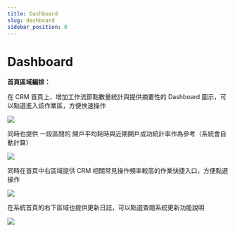 ```yaml
---
title: Dashboard
slug: dashboard
sidebar_position: 0
---
```



# Dashboard

**首頁區域編排：**

在 CRM 首頁上，增加工作流節點數量統計與提供摘要性的 Dashboard 圖示，可以點選進入該作業區，方便快速操作

<img src="/assets/XL1Jb476NoHlUlx6Qu3cRKh9nFc.png"/>

同時也提供 一段區間的 開戶平均耗時與近期開戶成功統計率作為參考（系統會自動計算）

<img src="/assets/RJrJbRicso85NVxYpBXcj4fJnEo.png"/>

同時在首頁中右區域提供 CRM 相關常見操作頻率較高的作業快捷入口，方便點選操作

<img src="/assets/Y75ObsRDvox5eQx9O50c2t8unwb.png"/>

在系統首頁的右下區域也提供更新日誌，可以點選查閱系統更新功能說明

<img src="/assets/TC84b1Ud5o9zS9xeCkTcrJH5njf.png"/>

